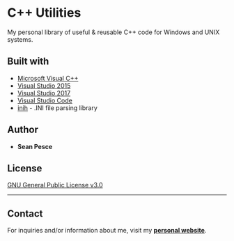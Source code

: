 # C++ Utilities  

My personal library of useful & reusable C++ code for Windows and UNIX systems.  


## Built with  

 * [Microsoft Visual C++](https://support.microsoft.com/en-us/help/2977003/the-latest-supported-visual-c-downloads)  
 * [Visual Studio 2015](https://www.visualstudio.com/vs/older-downloads/)  
 * [Visual Studio 2017](https://www.visualstudio.com/)  
 * [Visual Studio Code](https://code.visualstudio.com/)  
 * [inih](https://github.com/benhoyt/inih) - .INI file parsing library  

## Author  

 * **Sean Pesce**  


## License  
[GNU General Public License v3.0](LICENSE)  


---------------------------------------------  

## Contact  
For inquiries and/or information about me, visit my **[personal website](https://SeanPesce.github.io)**.  
